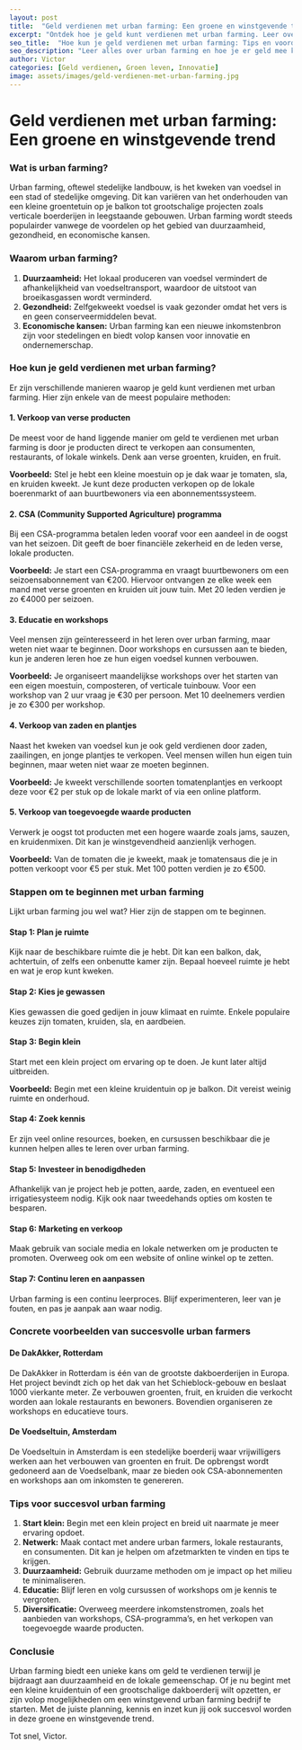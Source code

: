 ```yaml
---
layout: post
title:  "Geld verdienen met urban farming: Een groene en winstgevende trend"
excerpt: "Ontdek hoe je geld kunt verdienen met urban farming. Leer over de voordelen, tips en stappen om je eigen stedelijke boerderij te beginnen."
seo_title:  "Hoe kun je geld verdienen met urban farming: Tips en voordelen"
seo_description: "Leer alles over urban farming en hoe je er geld mee kunt verdienen. Praktische tips, voordelen en stapsgewijze begeleiding om je eigen stedelijke boerderij te starten."
author: Victor
categories: [Geld verdienen, Groen leven, Innovatie]
image: assets/images/geld-verdienen-met-urban-farming.jpg
---
```


# Geld verdienen met urban farming: Een groene en winstgevende trend

### Wat is urban farming?

Urban farming, oftewel stedelijke landbouw, is het kweken van voedsel in een stad of stedelijke omgeving. Dit kan variëren van het onderhouden van een kleine groentetuin op je balkon tot grootschalige projecten zoals verticale boerderijen in leegstaande gebouwen. Urban farming wordt steeds populairder vanwege de voordelen op het gebied van duurzaamheid, gezondheid, en economische kansen.

### Waarom urban farming?

1. **Duurzaamheid:** Het lokaal produceren van voedsel vermindert de afhankelijkheid van voedseltransport, waardoor de uitstoot van broeikasgassen wordt verminderd.
2. **Gezondheid:** Zelfgekweekt voedsel is vaak gezonder omdat het vers is en geen conserveermiddelen bevat.
3. **Economische kansen:** Urban farming kan een nieuwe inkomstenbron zijn voor stedelingen en biedt volop kansen voor innovatie en ondernemerschap.

### Hoe kun je geld verdienen met urban farming?

Er zijn verschillende manieren waarop je geld kunt verdienen met urban farming. Hier zijn enkele van de meest populaire methoden:

#### 1. Verkoop van verse producten

De meest voor de hand liggende manier om geld te verdienen met urban farming is door je producten direct te verkopen aan consumenten, restaurants, of lokale winkels. Denk aan verse groenten, kruiden, en fruit.

**Voorbeeld:** Stel je hebt een kleine moestuin op je dak waar je tomaten, sla, en kruiden kweekt. Je kunt deze producten verkopen op de lokale boerenmarkt of aan buurtbewoners via een abonnementssysteem. 

#### 2. CSA (Community Supported Agriculture) programma

Bij een CSA-programma betalen leden vooraf voor een aandeel in de oogst van het seizoen. Dit geeft de boer financiële zekerheid en de leden verse, lokale producten.

**Voorbeeld:** Je start een CSA-programma en vraagt buurtbewoners om een seizoensabonnement van €200. Hiervoor ontvangen ze elke week een mand met verse groenten en kruiden uit jouw tuin. Met 20 leden verdien je zo €4000 per seizoen.

#### 3. Educatie en workshops

Veel mensen zijn geïnteresseerd in het leren over urban farming, maar weten niet waar te beginnen. Door workshops en cursussen aan te bieden, kun je anderen leren hoe ze hun eigen voedsel kunnen verbouwen.

**Voorbeeld:** Je organiseert maandelijkse workshops over het starten van een eigen moestuin, composteren, of verticale tuinbouw. Voor een workshop van 2 uur vraag je €30 per persoon. Met 10 deelnemers verdien je zo €300 per workshop.

#### 4. Verkoop van zaden en plantjes

Naast het kweken van voedsel kun je ook geld verdienen door zaden, zaailingen, en jonge plantjes te verkopen. Veel mensen willen hun eigen tuin beginnen, maar weten niet waar ze moeten beginnen.

**Voorbeeld:** Je kweekt verschillende soorten tomatenplantjes en verkoopt deze voor €2 per stuk op de lokale markt of via een online platform.

#### 5. Verkoop van toegevoegde waarde producten

Verwerk je oogst tot producten met een hogere waarde zoals jams, sauzen, en kruidenmixen. Dit kan je winstgevendheid aanzienlijk verhogen.

**Voorbeeld:** Van de tomaten die je kweekt, maak je tomatensaus die je in potten verkoopt voor €5 per stuk. Met 100 potten verdien je zo €500.

### Stappen om te beginnen met urban farming

Lijkt urban farming jou wel wat? Hier zijn de stappen om te beginnen.

#### Stap 1: Plan je ruimte

Kijk naar de beschikbare ruimte die je hebt. Dit kan een balkon, dak, achtertuin, of zelfs een onbenutte kamer zijn. Bepaal hoeveel ruimte je hebt en wat je erop kunt kweken.

#### Stap 2: Kies je gewassen

Kies gewassen die goed gedijen in jouw klimaat en ruimte. Enkele populaire keuzes zijn tomaten, kruiden, sla, en aardbeien.

#### Stap 3: Begin klein

Start met een klein project om ervaring op te doen. Je kunt later altijd uitbreiden.

**Voorbeeld:** Begin met een kleine kruidentuin op je balkon. Dit vereist weinig ruimte en onderhoud.

#### Stap 4: Zoek kennis

Er zijn veel online resources, boeken, en cursussen beschikbaar die je kunnen helpen alles te leren over urban farming.

#### Stap 5: Investeer in benodigdheden

Afhankelijk van je project heb je potten, aarde, zaden, en eventueel een irrigatiesysteem nodig. Kijk ook naar tweedehands opties om kosten te besparen.

#### Stap 6: Marketing en verkoop

Maak gebruik van sociale media en lokale netwerken om je producten te promoten. Overweeg ook om een website of online winkel op te zetten.

#### Stap 7: Continu leren en aanpassen

Urban farming is een continu leerproces. Blijf experimenteren, leer van je fouten, en pas je aanpak aan waar nodig.

### Concrete voorbeelden van succesvolle urban farmers

#### De DakAkker, Rotterdam
De DakAkker in Rotterdam is één van de grootste dakboerderijen in Europa. Het project bevindt zich op het dak van het Schieblock-gebouw en beslaat 1000 vierkante meter. Ze verbouwen groenten, fruit, en kruiden die verkocht worden aan lokale restaurants en bewoners. Bovendien organiseren ze workshops en educatieve tours.

#### De Voedseltuin, Amsterdam
De Voedseltuin in Amsterdam is een stedelijke boerderij waar vrijwilligers werken aan het verbouwen van groenten en fruit. De opbrengst wordt gedoneerd aan de Voedselbank, maar ze bieden ook CSA-abonnementen en workshops aan om inkomsten te genereren.

### Tips voor succesvol urban farming

1. **Start klein:** Begin met een klein project en breid uit naarmate je meer ervaring opdoet.
2. **Netwerk:** Maak contact met andere urban farmers, lokale restaurants, en consumenten. Dit kan je helpen om afzetmarkten te vinden en tips te krijgen.
3. **Duurzaamheid:** Gebruik duurzame methoden om je impact op het milieu te minimaliseren.
4. **Educatie:** Blijf leren en volg cursussen of workshops om je kennis te vergroten.
5. **Diversificatie:** Overweeg meerdere inkomstenstromen, zoals het aanbieden van workshops, CSA-programma’s, en het verkopen van toegevoegde waarde producten.

### Conclusie

Urban farming biedt een unieke kans om geld te verdienen terwijl je bijdraagt aan duurzaamheid en de lokale gemeenschap. Of je nu begint met een kleine kruidentuin of een grootschalige dakboerderij wilt opzetten, er zijn volop mogelijkheden om een winstgevend urban farming bedrijf te starten. Met de juiste planning, kennis en inzet kun jij ook succesvol worden in deze groene en winstgevende trend.

Tot snel, Victor.